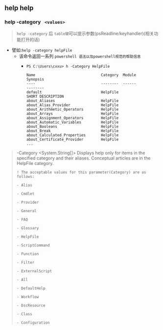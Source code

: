 ## help help

### help -category ` <values>` 

> `help -category` 后 `table键`可以提示参数(psReadline/keyhandler)(相关功能打开的话)

- 譬如:`help -category helpFile`
  - 该命令返回一系列 `powershell 语法以及powershell规范的帮助信息`
    - ```
      PS C:\Users\cxxu> h -Category HelpFile

      Name                              Category  Module                    Synopsis
      ----                              --------  ------                    --------
      default                           HelpFile                            SHORT DESCRIPTION
      about_Aliases                     HelpFile
      about_Alias_Provider              HelpFile
      about_Arithmetic_Operators        HelpFile
      about_Arrays                      HelpFile
      about_Assignment_Operators        HelpFile
      about_Automatic_Variables         HelpFile
      about_Booleans                    HelpFile
      about_Break                       HelpFile
      about_Calculated_Properties       HelpFile
      about_Certificate_Provider        HelpFile
      ...
      ```

>
> -Category <System.String[]>
>         Displays help only for items in the specified category and their aliases. Conceptual articles are in the HelpFile category.
>
>     ! The acceptable values for this parameter(Category) are as follows:
>
>     - Alias
>
>     - Cmdlet
>
>     - Provider
>
>     - General
>
>     - FAQ
>
>     - Glossary
>
>     - HelpFile
>
>     - ScriptCommand
>
>     - Function
>
>     - Filter
>
>     - ExternalScript
>
>     - All
>
>     - DefaultHelp
>
>     - Workflow
>
>     - DscResource
>
>     - Class
>
>     - Configuration
